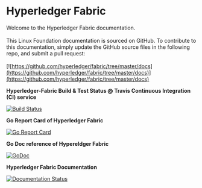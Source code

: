 # Hyperledger Fabric

Welcome to the Hyperledger Fabric documentation. <br><br> This Linux Foundation documentation is sourced on GitHub. To contribute to this documentation, simply update the GitHub source files in the following repo, and submit a pull request: <br><br> [![https://github.com/hyperledger/fabric/tree/master/docs](https://github.com/hyperledger/fabric/tree/master/docs)](https://github.com/hyperledger/fabric/tree/master/docs)

**Hyperledger-Fabric Build & Test Status @ Travis Continuous Integration (CI) service**

[![Build Status](https://travis-ci.org/hyperledger/fabric.svg?branch=master)](https://travis-ci.org/hyperledger/fabric)

**Go Report Card of Hyperledger Fabric**

[![Go Report Card](https://goreportcard.com/badge/github.com/hyperledger/fabric)](https://goreportcard.com/report/github.com/hyperledger/fabric)

**Go Doc reference of Hypereldger Fabric**

[![GoDoc](https://godoc.org/github.com/hyperledger/fabric?status.svg)](https://godoc.org/github.com/hyperledger/fabric)

**Hyperledger Fabric Documentation**

[![Documentation Status](https://readthedocs.org/projects/hyperledger-fabric/badge/?version=latest)](http://hyperledger-fabric.readthedocs.io/en/latest/?badge=latest)

